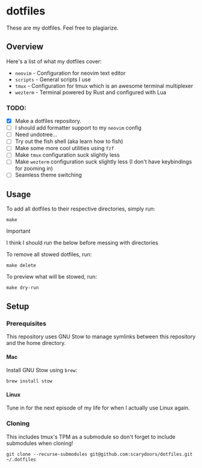 # dotfiles
These are my dotfiles. Feel free to plagiarize.

## Overview
Here's a list of what my dotfiles cover:
- `neovim` - Configuration for neovim text editor
- `scripts` - General scripts I use
- `tmux` - Configuration for tmux which is an awesome terminal multiplexer
- `wezterm` - Terminal powered by Rust and configured with Lua

### TODO:
- [x] Make a dotfiles repository.
- [ ] I should add formatter support to my `neovim` config
- [ ] Need undotree...
- [ ] Try out the fish shell (aka learn how to fish)
- [ ] Make some more cool utilities using `fzf`
- [ ] Make `tmux` configuration suck slightly less
- [ ] Make `wezterm` configuration suck slightly less (I don't have
      keybindings for zooming in)
- [ ] Seamless theme switching

## Usage
To add all dotfiles to their respective directories, simply run:
```
make
```
> [!IMPORTANT]
> I think I should run the below before messing with directories

To remove all stowed dotfiles, run:
```
make delete
```
To preview what will be stowed, run:
```
make dry-run
```
## Setup
### Prerequisites
This repository uses GNU Stow to manage symlinks between this repository and
the home directory.

#### Mac
Install GNU Stow using `brew`:
```
brew install stow
```
#### Linux
Tune in for the next episode of my life for when I actually use Linux again.

### Cloning
This includes tmux's TPM as a submodule so don't forget to include submodules
when cloning!
```
git clone --recurse-submodules git@github.com:scarydoors/dotfiles.git ~/.dotfiles
```
